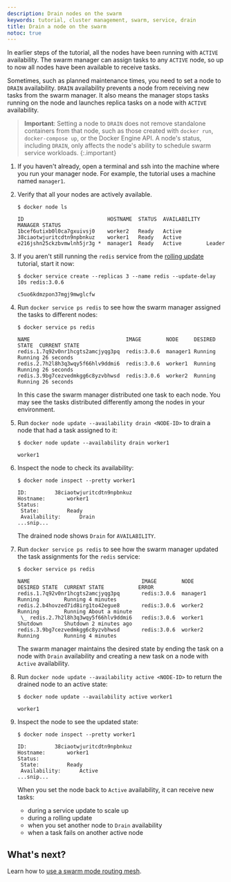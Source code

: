 ```yaml
---
description: Drain nodes on the swarm
keywords: tutorial, cluster management, swarm, service, drain
title: Drain a node on the swarm
notoc: true
---
```


In earlier steps of the tutorial, all the nodes have been running with `ACTIVE`
availability. The swarm manager can assign tasks to any `ACTIVE` node, so up to
now all nodes have been available to receive tasks.

Sometimes, such as planned maintenance times, you need to set a node to `DRAIN`
availability. `DRAIN` availability  prevents a node from receiving new tasks
from the swarm manager. It also means the manager stops tasks running on the
node and launches replica tasks on a node with `ACTIVE` availability.

> **Important**: Setting a node to `DRAIN` does not remove standalone containers from that node,
> such as those created with `docker run`, `docker-compose up`, or the Docker Engine
> API. A node's status, including `DRAIN`, only affects the node's ability to schedule
> swarm service workloads.
{:.important}

1.  If you haven't already, open a terminal and ssh into the machine where you
    run your manager node. For example, the tutorial uses a machine named
    `manager1`.

2.  Verify that all your nodes are actively available.

    ```console
    $ docker node ls

    ID                           HOSTNAME  STATUS  AVAILABILITY  MANAGER STATUS
    1bcef6utixb0l0ca7gxuivsj0    worker2   Ready   Active
    38ciaotwjuritcdtn9npbnkuz    worker1   Ready   Active
    e216jshn25ckzbvmwlnh5jr3g *  manager1  Ready   Active        Leader
    ```

3.  If you aren't still running the `redis` service from the
    [rolling update](rolling-update.md) tutorial, start it now:

    ```console
    $ docker service create --replicas 3 --name redis --update-delay 10s redis:3.0.6

    c5uo6kdmzpon37mgj9mwglcfw
    ```

4.  Run `docker service ps redis` to see how the swarm manager assigned the
tasks to different nodes:

    ```console
    $ docker service ps redis

    NAME                               IMAGE        NODE     DESIRED STATE  CURRENT STATE
    redis.1.7q92v0nr1hcgts2amcjyqg3pq  redis:3.0.6  manager1 Running        Running 26 seconds
    redis.2.7h2l8h3q3wqy5f66hlv9ddmi6  redis:3.0.6  worker1  Running        Running 26 seconds
    redis.3.9bg7cezvedmkgg6c8yzvbhwsd  redis:3.0.6  worker2  Running        Running 26 seconds
    ```

    In this case the swarm manager distributed one task to each node. You may
    see the tasks distributed differently among the nodes in your environment.

5.  Run `docker node update --availability drain <NODE-ID>` to drain a node that
had a task assigned to it:

    ```console
    $ docker node update --availability drain worker1

    worker1
    ```

6.  Inspect the node to check its availability:

    ```console
    $ docker node inspect --pretty worker1

    ID:			38ciaotwjuritcdtn9npbnkuz
    Hostname:		worker1
    Status:
     State:			Ready
     Availability:		Drain
    ...snip...
    ```

    The drained node shows `Drain` for `AVAILABILITY`.

7.  Run `docker service ps redis` to see how the swarm manager updated the
task assignments for the `redis` service:

    ```console
    $ docker service ps redis

    NAME                                    IMAGE        NODE      DESIRED STATE  CURRENT STATE           ERROR
    redis.1.7q92v0nr1hcgts2amcjyqg3pq       redis:3.0.6  manager1  Running        Running 4 minutes
    redis.2.b4hovzed7id8irg1to42egue8       redis:3.0.6  worker2   Running        Running About a minute
     \_ redis.2.7h2l8h3q3wqy5f66hlv9ddmi6   redis:3.0.6  worker1   Shutdown       Shutdown 2 minutes ago
    redis.3.9bg7cezvedmkgg6c8yzvbhwsd       redis:3.0.6  worker2   Running        Running 4 minutes
    ```

    The swarm manager maintains the desired state by ending the task on a node
    with `Drain` availability and creating a new task on a node with `Active`
    availability.

8.  Run  `docker node update --availability active <NODE-ID>` to return the
drained node to an active state:

    ```console
    $ docker node update --availability active worker1

    worker1
    ```

9.  Inspect the node to see the updated state:

    ```console
    $ docker node inspect --pretty worker1

    ID:			38ciaotwjuritcdtn9npbnkuz
    Hostname:		worker1
    Status:
     State:			Ready
     Availability:		Active
    ...snip...
    ```

    When you set the node back to `Active` availability, it can receive new tasks:

    * during a service update to scale up
    * during a rolling update
    * when you set another node to `Drain` availability
    * when a task fails on another active node

## What's next?

Learn how to [use a swarm mode routing mesh](../ingress.md).
